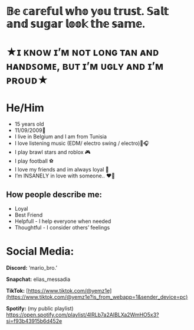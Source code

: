 # **𝔹𝕖 𝕔𝕒𝕣𝕖𝕗𝕦𝕝 𝕨𝕙𝕠 𝕪𝕠𝕦 𝕥𝕣𝕦𝕤𝕥. 𝕊𝕒𝕝𝕥 𝕒𝕟𝕕 𝕤𝕦𝕘𝕒𝕣 𝕝𝕠𝕠𝕜 𝕥𝕙𝕖 𝕤𝕒𝕞𝕖.**

# ★ɪ ᴋɴᴏᴡ ɪ’ᴍ ɴᴏᴛ ʟᴏɴɢ ᴛᴀɴ ᴀɴᴅ ʜᴀɴᴅꜱᴏᴍᴇ, ʙᴜᴛ ɪ’ᴍ ᴜɢʟʏ ᴀɴᴅ ɪ’ᴍ ᴘʀᴏᴜᴅ★

# He/Him

- 15 years old
- 11/09/2009🎉
- I live in Belgium and I am from Tunisia
- I love listening music (EDM/ electro swing / electro)🎵🎧
- I play brawl stars and roblox 🎮
- I play football ⚽
- I love my friends and im always loyal 💪
- I’m INSANELY in love with someone.. ❤️💯

## **How people describe me:**

- Loyal
- Best Friend
- Helpfull - I help everyone when needed
- Thoughtful - I consider others’ feelings

# Social Media:

**Discord:** ‘mario_bro.’

**Snapchat:** elias_messadia

**TikTok:** [https://www.tiktok.com/@yemz1e](https://www.tiktok.com/@yemz1e?is_from_webapp=1&sender_device=pc)

**Spotify:** (my public playlist) https://open.spotify.com/playlist/4lRLb7a2AIBLXa2WmHO5x3?si=f93b43915b6d452e
